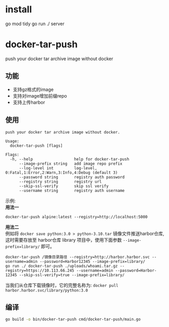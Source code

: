 # install

go mod tidy
go run ./ server

# docker-tar-push
push your docker tar archive image without docker

## 功能
- 支持gz格式的image
- 支持对image增加前缀repo
- 支持上传harbor

## 使用

```shell
push your docker tar archive image without docker.

Usage:
  docker-tar-push [flags]

Flags:
  -h, --help                  help for docker-tar-push
      --image-prefix string   add image repo prefix
      --log-level int         log-level, 0:Fatal,1:Error,2:Warn,3:Info,4:Debug (default 3)
      --password string       registry auth password
      --registry string       registry url
      --skip-ssl-verify       skip ssl verify
      --username string       registry auth username
```

示例:  
**用法一**  
```shell
docker-tar-push alpine:latest --registry=http://localhost:5000
```

**用法二**  
例如将 `docker save python:3.0 > python-3.10.tar` 镜像文件推送harbor仓库, 这时需要存放至 harbor仓库 library 项目中，使用下面参数 `--image-prefix=library/` 即可。   
```shell
docker-tar-push /镜像目录路径 --registry=http://harbor.harbor.svc --username=admin --password=Harbor12345 --image-prefix=library/
go run ./ docker-tar-push ./uploads/whoami.tar.gz --registry=https://10.113.66.245 --username=admin --password=Harbor-12345 --skip-ssl-verify=true --image-prefix=library/
```
当我们从仓库下载镜像时，它的完整名称为: `docker pull harbor.harbor.svc/library/python:3.0`  

## 编译

```sh
go build -o bin/docker-tar-push cmd/docker-tar-push/main.go
```
